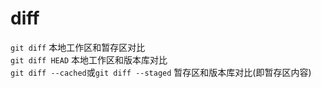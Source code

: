 # diff

`git diff` 本地工作区和暂存区对比<br>
`git diff HEAD` 本地工作区和版本库对比<br>
`git diff --cached`或`git diff --staged` 暂存区和版本库对比(即暂存区内容)
